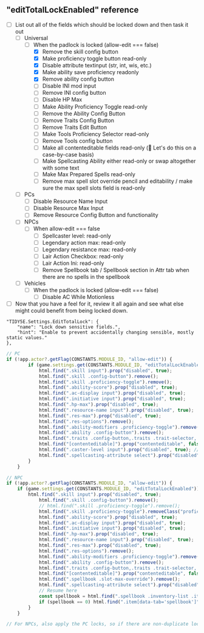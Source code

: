## "editTotalLockEnabled" reference

- [ ] List out all of the fields which should be locked down and then task it out
  - [ ] Universal
    - [ ] When the padlock is locked (allow-edit === false)
      - [x] Remove the skill config button
      - [x] Make proficiency toggle button read-only
      - [x] Disable attribute textinput (str, int, wis, etc.)
      - [x] Make ability save proficiency readonly
      - [x] Remove ability config button
      - [ ] Disable INI mod input
      - [ ] Remove INI config button
      - [ ] Disable HP Max
      - [ ] Make Ability Proficiency Toggle read-only
      - [ ] Remove the Ability Config Button
      - [ ] Remove Traits Config Button
      - [ ] Remove Traits Edit Button
      - [ ] Make Tools Proficiency Selector read-only
      - [ ] Remove Tools config button
      - [ ] Make all contenteditable fields read-only (📝 Let's do this on a case-by-case basis)
      - [ ] Make Spellcasting Ability either read-only or swap altogether with some text
      - [ ] Make Max Prepared Spells read-only
      - [ ] Remove max spell slot override pencil and editability / make sure the max spell slots field is read-only
  - [ ] PCs
    - [ ] Disable Resource Name Input
    - [ ] Disable Resource Max Input
    - [ ] Remove Resource Config Button and functionality
  - [ ] NPCs
    - [ ] When allow-edit === false
      - [ ] Spellcaster level: read-only
      - [ ] Legendary action max: read-only
      - [ ] Legendary resistance max: read-only
      - [ ] Lair Action Checkbox: read-only
      - [ ] Lair Action Ini: read-only 
      - [ ] Remove Spellbook tab / Spellbook section in Attr tab when there are no spells in the spellbook
  - [ ] Vehicles
    - [ ] When the padlock is locked (allow-edit === false)
      - [ ] Disable AC While Motionless
- [ ] Now that you have a feel for it, review it all again and see what else might could benefit from being locked down.

```
"TIDY5E.Settings.EditTotalLock": {
    "name": "Lock down sensitive fields.",
    "hint": "Enable to prevent accidentally changing sensible, mostly static values."
},
```

```js
// PC
if (!app.actor?.getFlag(CONSTANTS.MODULE_ID, "allow-edit")) {
		if (game.settings.get(CONSTANTS.MODULE_ID, "editTotalLockEnabled")) {
			html.find(".skill input").prop("disabled", true);
			html.find(".skill .config-button").remove();
			html.find(".skill .proficiency-toggle").remove();
			html.find(".ability-score").prop("disabled", true);
			html.find(".ac-display input").prop("disabled", true);
			html.find(".initiative input").prop("disabled", true);
			html.find(".hp-max").prop("disabled", true);
			html.find(".resource-name input").prop("disabled", true);
			html.find(".res-max").prop("disabled", true);
			html.find(".res-options").remove();
			html.find(".ability-modifiers .proficiency-toggle").remove();
			html.find(".ability .config-button").remove();
			html.find(".traits .config-button,.traits .trait-selector,.traits .proficiency-selector").remove();
			html.find("[contenteditable]").prop("contenteditable", false);
			html.find(".caster-level input").prop("disabled", true); // actually for NPCs
			html.find(".spellcasting-attribute select").prop("disabled", true);
		}
	}

// NPC
if (!app.actor?.getFlag(CONSTANTS.MODULE_ID, "allow-edit")) {
    if (game.settings.get(CONSTANTS.MODULE_ID, "editTotalLockEnabled")) {
        html.find(".skill input").prop("disabled", true);
			html.find(".skill .config-button").remove();
			// html.find(".skill .proficiency-toggle").remove();
			html.find(".skill .proficiency-toggle").removeClass("proficiency-toggle");
			html.find(".ability-score").prop("disabled", true);
			html.find(".ac-display input").prop("disabled", true);
			html.find(".initiative input").prop("disabled", true);
			html.find(".hp-max").prop("disabled", true);
			html.find(".resource-name input").prop("disabled", true);
			html.find(".res-max").prop("disabled", true);
			html.find(".res-options").remove();
			html.find(".ability-modifiers .proficiency-toggle").remove();
			html.find(".ability .config-button").remove();
			html.find(".traits .config-button,.traits .trait-selector,.traits .proficiency-selector").remove();
			html.find("[contenteditable]").prop("contenteditable", false);
			html.find(".spellbook .slot-max-override").remove();
			html.find(".spellcasting-attribute select").prop("disabled", true);
            // Resume here
			const spellbook = html.find(".spellbook .inventory-list .item-list").length;
			if (spellbook == 0) html.find(".item[data-tab='spellbook']").remove();
		}
	}

// For NPCs, also apply the PC locks, so if there are non-duplicate locks for that one, then lock 'em

```